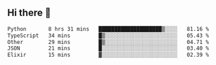 ## Hi there 👋

<!--
**whirlun/whirlun** is a ✨ _special_ ✨ repository because its `README.md` (this file) appears on your GitHub profile.

Here are some ideas to get you started:

- 🔭 I’m currently working on ...
- 🌱 I’m currently learning ...
- 👯 I’m looking to collaborate on ...
- 🤔 I’m looking for help with ...
- 💬 Ask me about ...
- 📫 How to reach me: ...
- 😄 Pronouns: ...
- ⚡ Fun fact: ...
-->
<!--START_SECTION:waka-->

```txt
Python       8 hrs 31 mins   ████████████████████▒░░░░   81.16 %
TypeScript   34 mins         █▒░░░░░░░░░░░░░░░░░░░░░░░   05.43 %
Other        29 mins         █▒░░░░░░░░░░░░░░░░░░░░░░░   04.71 %
JSON         21 mins         █░░░░░░░░░░░░░░░░░░░░░░░░   03.40 %
Elixir       15 mins         ▓░░░░░░░░░░░░░░░░░░░░░░░░   02.39 %
```

<!--END_SECTION:waka-->

